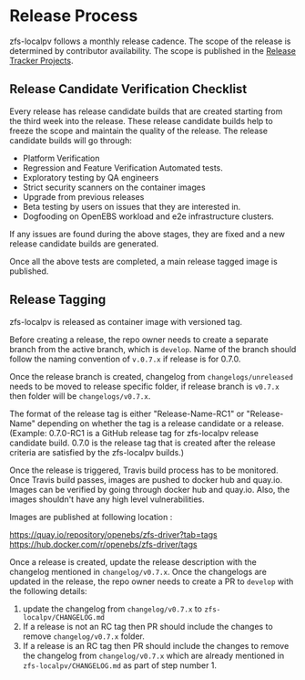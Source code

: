 # Release Process
zfs-localpv follows a monthly release cadence. The scope of the release is determined by contributor availability. The scope is published in the [Release Tracker Projects](https://github.com/orgs/openebs/projects/10).

## Release Candidate Verification Checklist

Every release has release candidate builds that are created starting from the third week into the release. These release candidate builds help to freeze the scope and maintain the quality of the release. The release candidate builds will go through:
- Platform Verification
- Regression and Feature Verification Automated tests.
- Exploratory testing by QA engineers
- Strict security scanners on the container images
- Upgrade from previous releases
- Beta testing by users on issues that they are interested in.
- Dogfooding on OpenEBS workload and e2e infrastructure clusters.

If any issues are found during the above stages, they are fixed and a new release candidate builds are generated.

Once all the above tests are completed, a main release tagged image is published.

## Release Tagging

zfs-localpv is released as container image with versioned tag.

Before creating a release, the repo owner needs to create a separate branch from the active branch, which is `develop`. Name of the branch should follow the naming convention of `v.0.7.x` if release is for 0.7.0.

Once the release branch is created, changelog from `changelogs/unreleased` needs to be moved to release specific folder, if release branch is `v0.7.x` then folder will be `changelogs/v0.7.x`.

The format of the release tag is either "Release-Name-RC1" or "Release-Name" depending on whether the tag is a release candidate or a release. (Example: 0.7.0-RC1 is a GitHub release tag for zfs-localpv release candidate build. 0.7.0 is the release tag that is created after the release criteria are satisfied by the zfs-localpv builds.)

Once the release is triggered, Travis build process has to be monitored. Once Travis build passes, images are pushed to docker hub and quay.io. Images can be verified by going through docker hub and quay.io. Also, the images shouldn't have any high level vulnerabilities.

Images are published at following location :

https://quay.io/repository/openebs/zfs-driver?tab=tags
https://hub.docker.com/r/openebs/zfs-driver/tags

Once a release is created, update the release description with the changelog mentioned in `changelog/v0.7.x`. Once the changelogs are updated in the release, the repo owner needs to create a PR to `develop` with the following details:
1. update the changelog from `changelog/v0.7.x` to `zfs-localpv/CHANGELOG.md`
2. If a release is not an RC tag then PR should include the changes to remove `changelog/v0.7.x` folder.
3. If a release is an RC tag then PR should include the changes to remove the changelog from `changelog/v0.7.x` which are already mentioned in `zfs-localpv/CHANGELOG.md` as part of step number 1.
